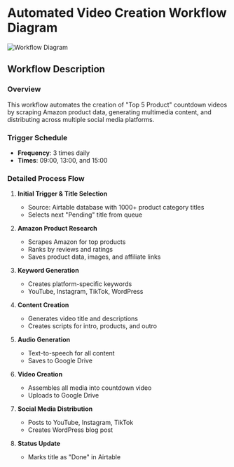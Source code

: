 # Automated Video Creation Workflow Diagram

![Workflow Diagram](diagrams/workflow-diagram.png)

## Workflow Description

### Overview
This workflow automates the creation of "Top 5 Product" countdown videos by scraping Amazon product data, generating multimedia content, and distributing across multiple social media platforms.

### Trigger Schedule
- **Frequency**: 3 times daily
- **Times**: 09:00, 13:00, and 15:00

### Detailed Process Flow

1. **Initial Trigger & Title Selection**
   - Source: Airtable database with 1000+ product category titles
   - Selects next "Pending" title from queue

2. **Amazon Product Research**
   - Scrapes Amazon for top products
   - Ranks by reviews and ratings
   - Saves product data, images, and affiliate links

3. **Keyword Generation**
   - Creates platform-specific keywords
   - YouTube, Instagram, TikTok, WordPress

4. **Content Creation**
   - Generates video title and descriptions
   - Creates scripts for intro, products, and outro

5. **Audio Generation**
   - Text-to-speech for all content
   - Saves to Google Drive

6. **Video Creation**
   - Assembles all media into countdown video
   - Uploads to Google Drive

7. **Social Media Distribution**
   - Posts to YouTube, Instagram, TikTok
   - Creates WordPress blog post

8. **Status Update**
   - Marks title as "Done" in Airtable
